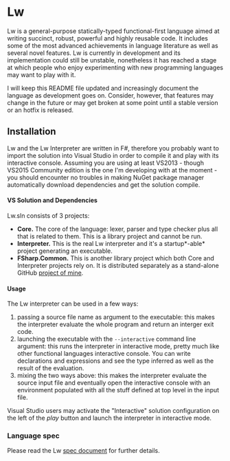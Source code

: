 # Lw

Lw is a general-purpose statically-typed functional-first language aimed at writing succinct, robust, powerful and highly reusable code. It includes some of the most advanced achievements in language literature as well as several novel features.
Lw is currently in development and its implementation could still be unstable, nonetheless it has reached a stage at which people who enjoy experimenting with new programming languages may want to play with it.

I will keep this README file updated and increasingly document the language as development goes on. Consider, however, that features may change in the future or may get broken at some point until a stable version or an hotfix is released.

## Installation

Lw and the Lw Interpreter are written in F#, therefore you probably want to import the solution into Visual Studio in order to compile it and play with its interactive console.
Assuming you are using at least VS2013 - though VS2015 Community edition is the one I'm developing with at the moment - you should encounter no troubles in making NuGet package manager automatically download dependencies and get the solution compile.

#### VS Solution and Dependencies

Lw.sln consists of 3 projects:

* **Core.** The core of the language: lexer, parser and type checker plus all that is related to them. This is a library project and cannot be run.
* **Interpreter.** This is the real Lw interpreter and it's a startup*-able* project generating an executable.
* **FSharp.Common.** This is another library project which both Core and Interpreter projects rely on. It is distributed separately as a stand-alone GitHub [project of mine](https://github.com/alvisespano/FSharp.Common).

#### Usage

The Lw interpreter can be used in a few ways:

1. passing a source file name as argument to the executable: this makes the interpreter evaluate the whole program and return an interger exit code.
2. launching the executable with the `--interactive` command line argument: this runs the interpreter in interactive mode, pretty much like other functional languages interactive console. You can write declarations and expressions and see the type inferred as well as the result of the evaluation.
3. mixing the two ways above: this makes the interpreter evaluate the source input file and eventually open the interactive console with an environment populated with all the stuff defined at top level in the input file.
 
Visual Studio users may activate the "Interactive" solution configuration on the left of the *play* button and launch the interpreter in interactive mode.

### Language spec

Please read the Lw [spec document](doc/spec.md) for further details.
